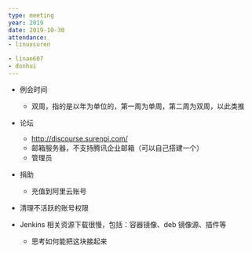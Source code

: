 ```yaml
---
type: meeting
year: 2019
date: 2019-10-30
attendance:
- linuxsuren

- linan607
- donhui
---
```


* 例会时间
    * 双周，指的是以年为单位的，第一周为单周，第二周为双周，以此类推
* 论坛
    * http://discourse.surenpi.com/
    * 邮箱服务器，不支持腾讯企业邮箱（可以自己搭建一个）
    * 管理员
* 捐助
    * 充值到阿里云账号

* 清理不活跃的账号权限

* Jenkins 相关资源下载很慢，包括：容器镜像、deb 镜像源、插件等
    * 思考如何能把这块接起来